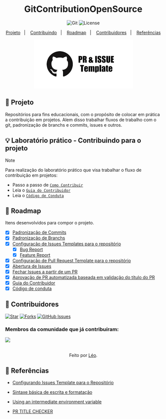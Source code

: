 <h1 align="center">GitContributionOpenSource</h1>

<p align="center">
  <img alt="Git" src="https://img.shields.io/static/v1?label=Github&message=GIT&color=8257E5&labelColor=000000"  />
  <img alt="License" src="https://img.shields.io/static/v1?label=license&message=MIT&color=49AA26&labelColor=000000">
</p>

<p align="center">
  <a href="#-projeto">Projeto</a>&nbsp;&nbsp;&nbsp;|&nbsp;&nbsp;&nbsp;
  <a href="#-laboratório-prático---contribuindo-para-o-projeto">Contribuindo</a>&nbsp;&nbsp;&nbsp;|&nbsp;&nbsp;&nbsp;
  <a href="#-roadmap">Roadmap</a>&nbsp;&nbsp;&nbsp;|&nbsp;&nbsp;&nbsp;
  <a href="#-contribuidores">Contribuidores</a>&nbsp;&nbsp;&nbsp;|&nbsp;&nbsp;&nbsp;
  <a href="#-referências">Referências</a>
</p>

<p align="center">
  <img alt="github" src="data/pr-issues-templates.png">
</p>

## 🎯 Projeto

Repositórios para fins educacionais, com o propósito de colocar em prática a contribuição em projetos. Alem disso trabalhar fluxos de trabalho com o git, padronização de branchs e commits, issues e outros.

## 💡 Laboratório prático - Contribuindo para o projeto

>[!NOTE]
> Para realização do laboratório prático que visa trabalhar o fluxo de contribuição em projetos:
  - Passo a passo de [`Como Contribuir`](https://github.com/leoviana00/GitContributionOpenSource/blob/main/CONTRIBUTING.md#contribui%C3%A7%C3%A3o)
  - Leia o [`Guia do Contribuidor`](https://github.com/leoviana00/GitContributionOpenSource/blob/main/CONTRIBUTING.md)
  - Leia o [`Código de Conduta`](https://github.com/leoviana00/GitContributionOpenSource/blob/main/CODE_OF_CONDUCT.md)


## 👣 Roadmap

Itens desenvolvidos para compor o projeto.

- [x] [Padronização de Commits](https://github.com/leoviana00/GitContributionOpenSource/blob/main/CONTRIBUTING.md#commits) 
- [x] [Padronização de Branchs](https://github.com/leoviana00/GitContributionOpenSource/blob/main/CONTRIBUTING.md#branches) 
- [x] [Configuração de Issues Templates para o repositório](https://github.com/leoviana00/GitContributionOpenSource/tree/main/.github/ISSUE_TEMPLATE)
    - [x] [Bug Report](https://github.com/leoviana00/GitContributionOpenSource/issues/new?assignees=&labels=bug&projects=&template=bug_report.md&title=%5BBUG%5D+-+)
    - [x] [Feature Report](https://github.com/leoviana00/GitContributionOpenSource/issues/new?assignees=&labels=enhancement&projects=&template=feature_request.md&title=%5BSugest%C3%A3o%5D+-+)
- [x] [Configuração de Pull Request Template para o repositório](https://github.com/leoviana00/GitContributionOpenSource/blob/main/.github/pull_request_template.md)
- [x] [Abertura de Issues](https://github.com/leoviana00/GitContributionOpenSource/issues)
- [x] [Fechar Issues a partir de um PR](https://github.com/leoviana00/GitContributionOpenSource/blob/main/CONTRIBUTING.md#pull-requests)
- [x] [Aprovação de PR automatizada baseada em validação do título do PR](https://github.com/leoviana00/GitContributionOpenSource/blob/main/.github/workflows/main.yml)
- [x] [Guia do Contribuidor](https://github.com/leoviana00/GitContributionOpenSource/blob/main/CONTRIBUTING.md)
- [x] [Código de conduta](https://github.com/leoviana00/GitContributionOpenSource/blob/main/CODE_OF_CONDUCT.md)

## 👥 Contribuidores
[![Star](https://img.shields.io/github/stars/leoviana00/GitContributionOpenSource?style=social)](https://github.com/leoviana00/GitContributionOpenSource/stargazers)
[![Forks](https://img.shields.io/github/forks/leoviana00/GitContributionOpenSource?style=social)](https://github.com/leoviana00/GitContributionOpenSource/forks)
[![GitHub Issues](https://img.shields.io/github/issues/leoviana00/GitContributionOpenSource?style=social)](https://github.com/leoviana00/GitContributionOpenSource/issues/)


### Membros da comunidade que já contribuíram:
<a href="https://github.com/leoviana00/GitContributionOpenSource/graphs/contributors">
  <img src="https://contrib.rocks/image?repo=leoviana00/GitContributionOpenSource&max=500"/>
</a>

##
<div align="center">Feito por <a href="https://github.com/leoviana00">Léo</a>.</div>


## 📄 Referências

- [Configurando Issues Template para o Repositório](https://docs.github.com/en/communities/using-templates-to-encourage-useful-issues-and-pull-requests/configuring-issue-templates-for-your-repository)

- [Sintaxe básica de escrita e formatação](https://docs.github.com/en/get-started/writing-on-github/getting-started-with-writing-and-formatting-on-github/basic-writing-and-formatting-syntax#referencing-issues-and-pull-requests)

- [Using an intermediate environment variable](https://docs.github.com/en/actions/security-for-github-actions/security-guides/security-hardening-for-github-actions#using-an-intermediate-environment-variable)

- [PR TITLE CHECKER](https://github.com/marketplace/actions/pr-title-checker)